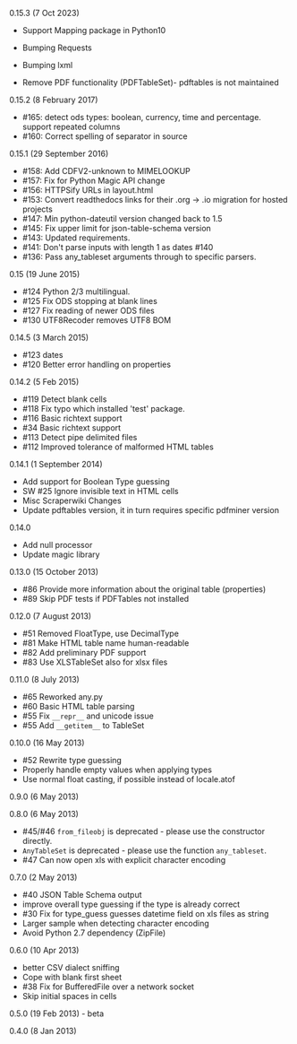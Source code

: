 0.15.3 (7 Oct 2023)
* Support Mapping package in Python10
* Bumping Requests
* Bumping lxml

* Remove PDF functionality (PDFTableSet)- pdftables is not maintained

0.15.2 (8 February 2017)
* #165: detect ods types: boolean, currency, time and percentage. support repeated columns
* #160: Correct spelling of separator in source

0.15.1 (29 September 2016)
* #158: Add CDFV2-unknown to MIMELOOKUP
* #157: Fix for Python Magic API change
* #156: HTTPSify URLs in layout.html
* #153: Convert readthedocs links for their .org -> .io migration for
  hosted projects
* #147: Min python-dateutil version changed back to 1.5
* #145: Fix upper limit for json-table-schema version
* #143: Updated requirements.
* #141: Don't parse inputs with length 1 as dates #140
* #136: Pass any\_tableset arguments through to specific parsers.

0.15 (19 June 2015)
* #124 Python 2/3 multilingual.
* #125 Fix ODS stopping at blank lines
* #127 Fix reading of newer ODS files
* #130 UTF8Recoder removes UTF8 BOM

0.14.5 (3 March 2015)
* #123 dates
* #120 Better error handling on properties

0.14.2 (5 Feb 2015)
* #119 Detect blank cells
* #118 Fix typo which installed 'test' package.
* #116 Basic richtext support
* #34  Basic richtext support
* #113 Detect pipe delimited files
* #112 Improved tolerance of malformed HTML tables

0.14.1 (1 September 2014)
* Add support for Boolean Type guessing
* SW #25 Ignore invisible text in HTML cells
* Misc Scraperwiki Changes
* Update pdftables version, it in turn requires specific pdfminer version

0.14.0
* Add null processor
* Update magic library

0.13.0 (15 October 2013)
* #86 Provide more information about the original table (properties)
* #89 Skip PDF tests if PDFTables not installed

0.12.0 (7 August 2013)
* #51 Removed FloatType, use DecimalType
* #81 Make HTML table name human-readable
* #82 Add preliminary PDF support
* #83 Use XLSTableSet also for xlsx files

0.11.0 (8 July 2013)
* #65 Reworked any.py
* #60 Basic HTML table parsing
* #55 Fix `__repr__` and unicode issue
* #55 Add `__getitem__` to TableSet

0.10.0 (16 May 2013)
* #52 Rewrite type guessing
* Properly handle empty values when applying types
* Use normal float casting, if possible instead of locale.atof

0.9.0 (6 May 2013)

0.8.0 (6 May 2013)
* #45/#46 `from_fileobj` is deprecated - please use the constructor directly.
* `AnyTableSet` is deprecated - please use the function `any_tableset`.
* #47 Can now open xls with explicit character encoding

0.7.0 (2 May 2013)
* #40 JSON Table Schema output
* improve overall type guessing if the type is already correct
* #30 Fix for type_guess guesses datetime field on xls files as string
* Larger sample when detecting character encoding
* Avoid Python 2.7 dependency (ZipFile)

0.6.0 (10 Apr 2013)
* better CSV dialect sniffing
* Cope with blank first sheet
* #38 Fix for BufferedFile over a network socket
* Skip initial spaces in cells

0.5.0 (19 Feb 2013) - beta

0.4.0 (8 Jan 2013)
